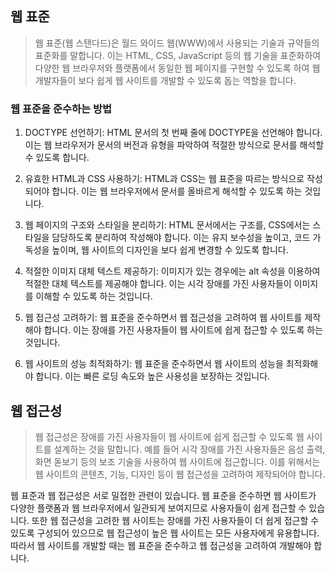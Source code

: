 ## 웹 표준

> 웹 표준(웹 스탠다드)은 월드 와이드 웹(WWW)에서 사용되는 기술과 규약들의 표준화를 말합니다. 이는 HTML, CSS, JavaScript 등의 웹 기술을 표준화하여 다양한 웹 브라우저와 플랫폼에서 동일한 웹 페이지를 구현할 수 있도록 하여 웹 개발자들이 보다 쉽게 웹 사이트를 개발할 수 있도록 돕는 역할을 합니다.

### 웹 표준을 준수하는 방법

1. DOCTYPE 선언하기: HTML 문서의 첫 번째 줄에 DOCTYPE을 선언해야 합니다. 이는 웹 브라우저가 문서의 버전과 유형을 파악하여 적절한 방식으로 문서를 해석할 수 있도록 합니다.

2. 유효한 HTML과 CSS 사용하기: HTML과 CSS는 웹 표준을 따르는 방식으로 작성되어야 합니다. 이는 웹 브라우저에서 문서를 올바르게 해석할 수 있도록 하는 것입니다.

3. 웹 페이지의 구조와 스타일을 분리하기: HTML 문서에서는 구조를, CSS에서는 스타일을 담당하도록 분리하여 작성해야 합니다. 이는 유지 보수성을 높이고, 코드 가독성을 높이며, 웹 사이트의 디자인을 보다 쉽게 변경할 수 있도록 합니다.

4. 적절한 이미지 대체 텍스트 제공하기: 이미지가 있는 경우에는 alt 속성을 이용하여 적절한 대체 텍스트를 제공해야 합니다. 이는 시각 장애를 가진 사용자들이 이미지를 이해할 수 있도록 하는 것입니다.

5. 웹 접근성 고려하기: 웹 표준을 준수하면서 웹 접근성을 고려하여 웹 사이트를 제작해야 합니다. 이는 장애를 가진 사용자들이 웹 사이트에 쉽게 접근할 수 있도록 하는 것입니다.

6. 웹 사이트의 성능 최적화하기: 웹 표준을 준수하면서 웹 사이트의 성능을 최적화해야 합니다. 이는 빠른 로딩 속도와 높은 사용성을 보장하는 것입니다.

## 웹 접근성

> 웹 접근성은 장애를 가진 사용자들이 웹 사이트에 쉽게 접근할 수 있도록 웹 사이트를 설계하는 것을 말합니다. 예를 들어 시각 장애를 가진 사용자들은 음성 출력, 화면 돋보기 등의 보조 기술을 사용하여 웹 사이트에 접근합니다. 이를 위해서는 웹 사이트의 콘텐츠, 기능, 디자인 등이 웹 접근성을 고려하여 제작되어야 합니다.

웹 표준과 웹 접근성은 서로 밀접한 관련이 있습니다. 웹 표준을 준수하면 웹 사이트가 다양한 플랫폼과 웹 브라우저에서 일관되게 보여지므로 사용자들이 쉽게 접근할 수 있습니다. 또한 웹 접근성을 고려한 웹 사이트는 장애를 가진 사용자들이 더 쉽게 접근할 수 있도록 구성되어 있으므로 웹 접근성이 높은 웹 사이트는 모든 사용자에게 유용합니다. 따라서 웹 사이트를 개발할 때는 웹 표준을 준수하고 웹 접근성을 고려하여 개발해야 합니다.
